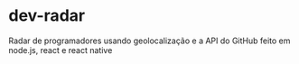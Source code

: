 # dev-radar
Radar de programadores usando geolocalização e a API do GitHub feito em node.js, react e react native 

